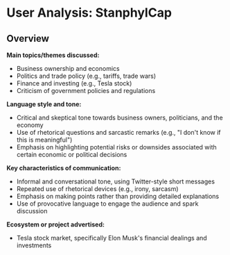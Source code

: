 # User Analysis: StanphylCap

## Overview

**Main topics/themes discussed:**

* Business ownership and economics
* Politics and trade policy (e.g., tariffs, trade wars)
* Finance and investing (e.g., Tesla stock)
* Criticism of government policies and regulations

**Language style and tone:**

* Critical and skeptical tone towards business owners, politicians, and the economy
* Use of rhetorical questions and sarcastic remarks (e.g., "I don't know if this is meaningful")
* Emphasis on highlighting potential risks or downsides associated with certain economic or political decisions

**Key characteristics of communication:**

* Informal and conversational tone, using Twitter-style short messages
* Repeated use of rhetorical devices (e.g., irony, sarcasm)
* Emphasis on making points rather than providing detailed explanations
* Use of provocative language to engage the audience and spark discussion

**Ecosystem or project advertised:**

* Tesla stock market, specifically Elon Musk's financial dealings and investments